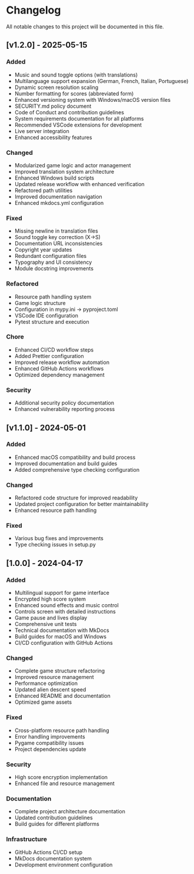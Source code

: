 # Changelog

All notable changes to this project will be documented in this file.

## [v1.2.0] - 2025-05-15

### Added

- Music and sound toggle options (with translations)
- Multilanguage support expansion (German, French, Italian, Portuguese)
- Dynamic screen resolution scaling
- Number formatting for scores (abbreviated form)
- Enhanced versioning system with Windows/macOS version files
- SECURITY.md policy document
- Code of Conduct and contribution guidelines
- System requirements documentation for all platforms
- Recommended VSCode extensions for development
- Live server integration
- Enhanced accessibility features

### Changed

- Modularized game logic and actor management
- Improved translation system architecture
- Enhanced Windows build scripts
- Updated release workflow with enhanced verification
- Refactored path utilities
- Improved documentation navigation
- Enhanced mkdocs.yml configuration

### Fixed

- Missing newline in translation files
- Sound toggle key correction (X→S)
- Documentation URL inconsistencies
- Copyright year updates
- Redundant configuration files
- Typography and UI consistency
- Module docstring improvements

### Refactored

- Resource path handling system
- Game logic structure
- Configuration in mypy.ini → pyproject.toml
- VSCode IDE configuration
- Pytest structure and execution

### Chore

- Enhanced CI/CD workflow steps
- Added Prettier configuration
- Improved release workflow automation
- Enhanced GitHub Actions workflows
- Optimized dependency management

### Security

- Additional security policy documentation
- Enhanced vulnerability reporting process

## [v1.1.0] - 2024-05-01

### Added

- Enhanced macOS compatibility and build process
- Improved documentation and build guides
- Added comprehensive type checking configuration

### Changed

- Refactored code structure for improved readability
- Updated project configuration for better maintainability
- Enhanced resource path handling

### Fixed

- Various bug fixes and improvements
- Type checking issues in setup.py

## [1.0.0] - 2024-04-17

### Added

- Multilingual support for game interface
- Encrypted high score system
- Enhanced sound effects and music control
- Controls screen with detailed instructions
- Game pause and lives display
- Comprehensive unit tests
- Technical documentation with MkDocs
- Build guides for macOS and Windows
- CI/CD configuration with GitHub Actions

### Changed

- Complete game structure refactoring
- Improved resource management
- Performance optimization
- Updated alien descent speed
- Enhanced README and documentation
- Optimized game assets

### Fixed

- Cross-platform resource path handling
- Error handling improvements
- Pygame compatibility issues
- Project dependencies update

### Security

- High score encryption implementation
- Enhanced file and resource management

### Documentation

- Complete project architecture documentation
- Updated contribution guidelines
- Build guides for different platforms

### Infrastructure

- GitHub Actions CI/CD setup
- MkDocs documentation system
- Development environment configuration
